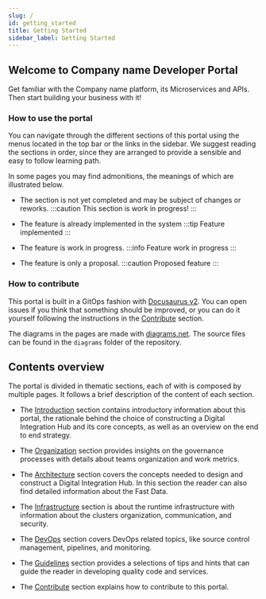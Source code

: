 ```yaml
---
slug: /
id: getting_started
title: Getting Started
sidebar_label: Getting Started
---
```


## Welcome to Company name Developer Portal

Get familiar with the Company name platform, its Microservices and APIs. Then start building your business with it!

### How to use the portal

You can navigate through the different sections of this portal using the menus located in the top bar or the links in
the sidebar. We suggest reading the sections in order, since they are arranged to provide a sensible and easy to follow
learning path.

In some pages you may find admonitions, the meanings of which are illustrated below.

- The section is not yet completed and may be subject of changes or reworks.
  :::caution
  This section is work in progress!
  :::
  
- The feature is already implemented in the system
  :::tip Feature implemented
  :::
  
- The feature is work in progress.
  :::info Feature work in progress
  :::

- The feature is only a proposal.
  :::caution Proposed feature
  :::

### How to contribute

This portal is built in a GitOps fashion with [Docusaurus v2](https://docusaurus.io/). You can open issues if you
think that something should be improved, or you can do it yourself following the instructions in the 
[Contribute](../contribute/contribute.md) section.

The diagrams in the pages are made with [diagrams.net](https://app.diagrams.net/). The source files can be found in the
`diagrams` folder of the repository.

## Contents overview

The portal is divided in thematic sections, each of with is composed by multiple pages. It follows a brief description
of the content of each section.

- The [Introduction](./getting_started.md) section contains introductory information about this portal, the rationale
  behind the choice of constructing a Digital Integration Hub and its core concepts, as well as an overview on the end 
  to end strategy.

- The [Organization](../governance/intro.md) section provides insights on the governance processes with details about
  teams organization and work metrics.

- The [Architecture](../architecture/high_level_vision.md) section covers the concepts needed to design and 
  construct a Digital Integration Hub. In this section the reader can also find detailed information about the Fast
  Data.

- The [Infrastructure](../infrastructure/infrastructure_architecture.md) section is about the runtime infrastructure with information
  about the clusters organization, communication, and security. 

- The [DevOps](../dev-ops/intro.md) section covers DevOps related topics, like source control management, pipelines,
  and monitoring.

- The [Guidelines](../guidelines/development.md) section provides a selections of tips and hints that can guide the reader
  in developing quality code and services.

- The [Contribute](../contribute/contribute.md) section explains how to contribute to this portal.
